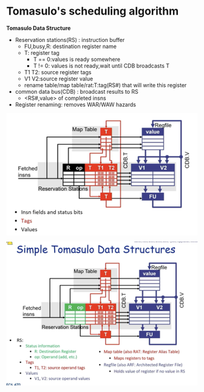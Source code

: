# Tomasulo's scheduling algorithm
**Tomasulo Data Structure**
- Reservation stations(RS) : instruction buffer
    - FU,busy,R: destination register name
    - T: register tag
        - T == 0:values is ready somewhere
        - T != 0: values is not ready,wait until CDB broadcasts T
    - T1 T2: source register tags
    - V1 V2:source register value
    - rename table/map table/rat:T:tag(RS#) that will write this register
- common data bus(CDB) : broadcast results to RS
    - <RS#,value> of completed insns
- Register renaming: removes WAR/WAW hazards  

![tomasulo](pics/tomasulo.png)   

![tomasulo](pics/tomasulods.png)